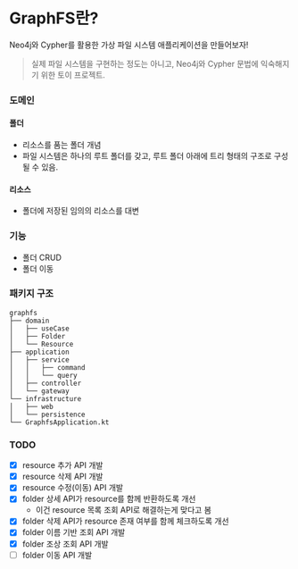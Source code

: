 # GraphFS란?
Neo4j와 Cypher를 활용한 가상 파일 시스템 애플리케이션을 만들어보자!
> 실제 파일 시스템을 구현하는 정도는 아니고, Neo4j와 Cypher 문법에 익숙해지기 위한 토이 프로젝트.

### 도메인
#### 폴더
- 리소스를 품는 폴더 개념
- 파일 시스템은 하나의 루트 폴더를 갖고, 루트 폴더 아래에 트리 형태의 구조로 구성될 수 있음.

#### 리소스
- 폴더에 저장된 임의의 리소스를 대변

### 기능
- 폴더 CRUD
- 폴더 이동

### 패키지 구조
```
graphfs
├── domain
│   ├── useCase
│   ├── Folder
│   └── Resource
├── application
│   ├── service
│   │   ├── command
│   │   └── query        
│   ├── controller
│   └── gateway
└── infrastructure
│   ├── web
│   └── persistence
└── GraphfsApplication.kt    
```

### TODO
- [x] resource 추가 API 개발
- [x] resource 삭제 API 개발
- [x] resource 수정(이동) API 개발
- [x] folder 상세 API가 resource를 함께 반환하도록 개선
  - 이건 resource 목록 조회 API로 해결하는게 맞다고 봄
- [x] folder 삭제 API가 resource 존재 여부를 함께 체크하도록 개선
- [x] folder 이름 기반 조회 API 개발
- [x] folder 조상 조회 API 개발
- [ ] folder 이동 API 개발